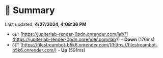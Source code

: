 # 📖 Summary
Last updated: **4/27/2024, 4:08:36 PM**

- `GET` [https://jupiterlab-render-0pdn.onrender.com/lab?](https://jupiterlab-render-0pdn.onrender.com/lab?) - **Down** (176ms)
- `GET` [https://filestreambot-b5k6.onrender.com/](https://filestreambot-b5k6.onrender.com/) - **Up** (591ms)
